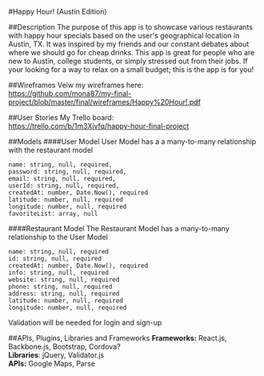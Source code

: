 #Happy Hour! (Austin Edition)

##Description
The purpose of this app is to showcase various restaurants with happy hour specials based on the user's geographical location in Austin, TX. It was inspired by my friends and our constant debates about where we should go for cheap drinks. This app is great for people who are new to Austin, college students, or simply stressed out from their jobs. If your looking for a way to relax on a small budget; this is the app is for you!  

##Wireframes
Veiw my wireframes here: <br/>
https://github.com/mona87/my-final-project/blob/master/final/wireframes/Happy%20Hour!.pdf

##User Stories
My Trello board: <br/>
https://trello.com/b/1m3Xivfq/happy-hour-final-project

##Models
####User Model
User Model has a a many-to-many relationship with the restaurant model<br/>
```
name: string, null, required,
password: string, null, required,
email: string, null, required,
userId: string, null, required,
createdAt: number, Date.Now(), required
latitude: number, null, required
longitude: number, null, required
favoriteList: array, null 
```
####Restaurant Model
The Restaurant Model has a many-to-many relationship to the User Model
```
name: string, null, required
id: string, null, required
createdAt: number, Date.Now(), required
info: string, null, required
website: string, null, required
phone: string, null, required
address: string, null, required
latitude: number, null, required
longitude: number, null, required
```
Validation will be needed for login and sign-up

##APIs, Plugins, Libraries and Frameworks
<strong>Frameworks:</strong> React.js, Backbone.js, Bootstrap, Cordova? <br/>
<strong>Libraries</strong>: jQuery, Validator.js <br/>
<strong>APIs:</strong> Google Maps, Parse
